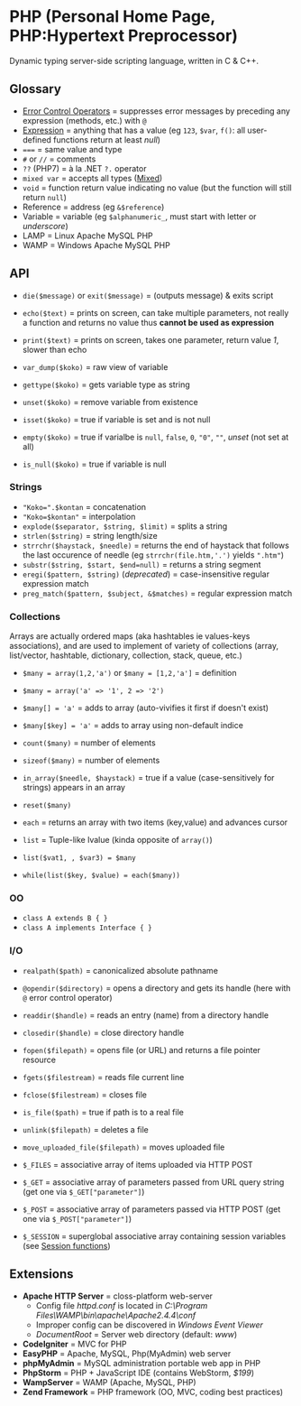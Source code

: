 # PHP (Personal Home Page, PHP:Hypertext Preprocessor)

Dynamic typing server-side scripting language, written in C & C++.

## Glossary

* [Error Control Operators](https://www.php.net/manual/en/language.operators.errorcontrol.php) = suppresses error messages by preceding any expression (methods, etc.) with `@`
* [Expression](https://www.php.net/manual/en/language.expressions.php) = anything that has a value (eg `123`, `$var`, `f()`: all user-defined functions return at least _null_)
* `===` = same value and type
* `#` or `//` = comments
* `??` (PHP7) = à la .NET `?.` operator
* `mixed var` = accepts all types ([Mixed](https://www.php.net/manual/fr/language.types.mixed.php))
* `void` = function return value indicating no value (but the function will still return `null`)
* Reference = address (eg `&$reference`)
* Variable = variable (eg `$alphanumeric_`, must start with letter or _underscore_)
* LAMP = Linux Apache MySQL PHP
* WAMP = Windows Apache MySQL PHP

## API

* `die($message)` or `exit($message)` = (outputs message) & exits script
* `echo($text)` = prints on screen, can take multiple parameters, not really a function and returns no value thus **cannot be used as expression**
* `print($text)` = prints on screen, takes one parameter, return value _1_, slower than echo

* `var_dump($koko)` = raw view of variable
* `gettype($koko)` = gets variable type as string
* `unset($koko)` = remove variable from existence
* `isset($koko)` = true if variable is set and is not null
* `empty($koko)` = true if varialbe is `null`, `false`, `0`, `"0"`, `""`, _unset_ (not set at all)
* `is_null($koko)` = true if variable is null

### Strings

* `"Koko=".$kontan` = concatenation
* `"Koko=$kontan"` = interpolation
* `explode($separator, $string, $limit)` = splits a string
* `strlen($string)` = string length/size
* `strrchr($haystack, $needle)` = returns the end of haystack that follows the last occurence of needle (eg `strrchr(file.htm,'.')` yields `".htm"`)
* `substr($string, $start, $end=null)` = returns a string segment
* `eregi($pattern, $string)` (_deprecated_) = case-insensitive regular expression match
* `preg_match($pattern, $subject, &$matches)` = regular expression match

### Collections

Arrays are actually ordered maps (aka hashtables ie values-keys associations), and are used to implement of variety of collections (array, list/vector, hashtable, dictionary, collection, stack, queue, etc.)

* `$many = array(1,2,'a')` or `$many = [1,2,'a']` = definition
* `$many = array('a' => '1', 2 => '2')`
* `$many[] = 'a'` = adds to array (auto-vivifies it first if doesn't exist)
* `$many[$key] = 'a'` = adds to array using non-default indice

* `count($many)` = number of elements
* `sizeof($many)` = number of elements
* `in_array($needle, $haystack)` = true if a value (case-sensitively for strings) appears in an array

* `reset($many)`
* `each` = returns an array with two items (key,value) and advances cursor
* `list` = Tuple-like lvalue (kinda opposite of `array()`)
* `list($vat1, , $var3) = $many`
* `while(list($key, $value) = each($many))`

### OO

* `class A extends B { }`
* `class A implements Interface { }`

### I/O

* `realpath($path)` = canonicalized absolute pathname
* `@opendir($directory)` = opens a directory and gets its handle (here with `@` error control operator)
* `readdir($handle)` = reads an entry (name) from a directory handle
* `closedir($handle)` = close directory handle

* `fopen($filepath)` = opens file (or URL) and returns a file pointer resource
* `fgets($filestream)` = reads file current line
* `fclose($filestream)` = closes file
* `is_file($path)` = true if path is to a real file
* `unlink($filepath)` = deletes a file
* `move_uploaded_file($filepath)` = moves uploaded file
* `$_FILES` = associative array of items uploaded via HTTP POST

* `$_GET` = associative array of parameters passed from URL query string (get one via `$_GET["parameter"]`)
* `$_POST` = associative array of parameters passed via HTTP POST (get one via `$_POST["parameter"]`)
* `$_SESSION` = superglobal associative array containing session variables (see [Session functions](https://www.php.net/manual/en/ref.session.php))

## Extensions

* **Apache HTTP Server** = closs-platform web-server
  * Config file _httpd.conf_ is located in _C:\Program Files\WAMP\bin\apache\Apache2.4.4\conf_
  * Improper config can be discovered in _Windows Event Viewer_
  * _DocumentRoot_ = Server web directory (default: _www_)
* **CodeIgniter** = MVC for PHP
* **EasyPHP** = Apache, MySQL, Php(MyAdmin) web server
* **phpMyAdmin** = MySQL administration portable web app in PHP
* **PhpStorm** = PHP + JavaScript IDE (contains WebStorm, _$199_)
* **WampServer** = WAMP (Apache, MySQL, PHP)
* **Zend Framework** = PHP framework (OO, MVC, coding best practices)
